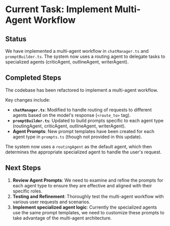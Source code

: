 # Current Task: Implement Multi-Agent Workflow

## Status

We have implemented a multi-agent workflow in `chatManager.ts` and `promptBuilder.ts`. The system now uses a routing agent to delegate tasks to specialized agents (criticAgent, outlineAgent, writerAgent).

## Completed Steps

The codebase has been refactored to implement a multi-agent workflow.

Key changes include:

- **`chatManager.ts`**: Modified to handle routing of requests to different agents based on the model's response (`<route_to>` tag).
- **`promptBuilder.ts`**: Updated to build prompts specific to each agent type (routingAgent, criticAgent, outlineAgent, writerAgent).
- **Agent Prompts**: New prompt templates have been created for each agent type in `prompts.ts` (though not provided in this update).

The system now uses a `routingAgent` as the default agent, which then determines the appropriate specialized agent to handle the user's request.

## Next Steps

1.  **Review Agent Prompts**: We need to examine and refine the prompts for each agent type to ensure they are effective and aligned with their specific roles.
2.  **Testing and Refinement**: Thoroughly test the multi-agent workflow with various user requests and scenarios.
3.  **Implement specialized agent logic**: Currently the specialized agents use the same prompt templates, we need to customize these prompts to take advantage of the multi-agent architecture.
